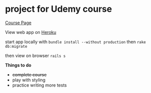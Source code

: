 # project for Udemy course 

[Course Page](https://www.udemy.com/the-complete-ruby-on-rails-developer-course)

View web app on [Heroku](https://alpha-blerg.herokuapp.com/categories/1)

start app locally with `bundle install --without production` then `rake db:migrate` 

then view on browser `rails s`

**Things to do**
* ~~complete course~~
* play with styling
* practice writing more tests
